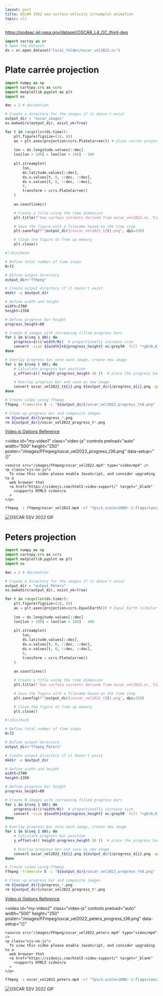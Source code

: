 ```yaml
---
layout: post
title: OSCAR 2022 sea surface velocity streamplot animation
topic: cli
---
```


<https://podaac.jpl.nasa.gov/dataset/OSCAR_L4_OC_third-deg>

<link href="https://vjs.zencdn.net/7.8.4/video-js.css" rel="stylesheet" />
<script src="https://vjs.zencdn.net/7.8.4/video.js"></script>

```python
import xarray as xr
# Open the dataset
ds = xr.open_dataset("local_folder/oscar_vel2022.nc")
```

# Plate carrée projection

```python
import numpy as np
import cartopy.crs as ccrs
import matplotlib.pyplot as plt
import os

dec = 2 # decimation

# Create a directory for the images if it doesn't exist
output_dir = "oscar_images"
os.makedirs(output_dir, exist_ok=True)

for t in range(len(ds.time)):
    plt.figure(figsize=(18, 9))
    ax = plt.axes(projection=ccrs.PlateCarree()) # plate carrée projection
    
    lon = ds.longitude.values[::dec]
    lon[lon > 180] = lon[lon > 180] - 360
    
    plt.streamplot(
        lon,
        ds.latitude.values[::dec],
        ds.u.values[t, 0, ::dec, ::dec],
        ds.v.values[t, 0, ::dec, ::dec],
        8,
        transform = ccrs.PlateCarree()
    )
    
    ax.coastlines()

    # Create a title using the time dimension
    plt.title(f'Sea surface currents derived from oscar_vel2022.nc, Time: {ds.time.values[t]}')

    # Save the figure with a filename based on the time step
    plt.savefig(f"{output_dir}/oscar_vel2022_t{t}.png", dpi=150)

    # Close the figure to free up memory
    plt.close()
```

```bash
#!/bin/bash

# Define total number of time steps
N=72

# Define output directory
output_dir="ffmpeg"

# Create output directory if it doesn't exist
mkdir -p $output_dir

# Define width and height
width=2700
height=1350

# Define progress bar height
progress_height=80

# Create N images with increasing filled progress bars
for i in $(seq 1 $N); do
    progress=$((i*width/N))  # proportionally increase size
    convert -size ${width}x${progress_height} xc:grey50 -fill "rgb(0,0,0)" -draw "rectangle 0,0 $progress,${progress_height}" ${output_dir}/progress_${i}.png
done

# Overlay progress bar onto each image, create new image
for i in $(seq 1 $N); do
    # Calculate progress bar position
    y_offset=$(( height-progress_height-10 ))  # place the progress bar at the bottom, with 10 pixels padding

    # Overlay progress bar and save as new image
    convert oscar_vel2022_t${i}.png ${output_dir}/progress_${i}.png -geometry +0+${y_offset} -composite ${output_dir}/oscar_vel2022_progress_t${i}.png
done

# Create video using ffmpeg
ffmpeg -framerate 5 -i "${output_dir}/oscar_vel2022_progress_t%d.png" -c:v libx264 -r 30 -pix_fmt yuv420p ${output_dir}/oscar_vel2022.mp4

# Clean up progress bar and composite images
rm ${output_dir}/progress_*.png
rm ${output_dir}/oscar_vel2022_progress_t*.png
```

[Video.js Options Reference](https://videojs.com/guides/options/)

  <video
    id="my-video1"
    class="video-js"
    controls
    preload="auto"
    width="500"
    height="250"
    poster="/images/FFmpeg/oscar_vel2022_progress_t36.png"
    data-setup="{}"
  >
    <source src="/images/FFmpeg/oscar_vel2022.mp4" type="video/mp4" />
    <p class="vjs-no-js">
      To view this video please enable JavaScript, and consider upgrading to a
      web browser that
      <a href="https://videojs.com/html5-video-support/" target="_blank"
        >supports HTML5 video</a
      >
    </p>
  </video>

```bash
ffmpeg -i ffmpeg/oscar_vel2022.mp4 -vf "fps=3,scale=1000:-1:flags=lanczos" -c:v gif ffmpeg/oscar_vel2022.gif
```

![OSCAR SSV 2022 GIF](/images/FFmpeg/oscar_vel2022.gif)

# Peters projection

```python
import numpy as np
import cartopy.crs as ccrs
import matplotlib.pyplot as plt
import os

dec = 2 # decimation

# Create a directory for the images if it doesn't exist
output_dir = "output_Peters"
os.makedirs(output_dir, exist_ok=True)

for t in range(len(ds.time)):
    plt.figure(figsize=(18, 9))
    ax = plt.axes(projection=ccrs.EqualEarth()) # Equal Earth (similar to Peters) projection
    
    lon = ds.longitude.values[::dec]
    lon[lon > 180] = lon[lon > 180] - 360
    
    plt.streamplot(
        lon,
        ds.latitude.values[::dec],
        ds.u.values[t, 0, ::dec, ::dec],
        ds.v.values[t, 0, ::dec, ::dec],
        8,
        transform = ccrs.PlateCarree()
    )
    
    ax.coastlines()

    # Create a title using the time dimension
    plt.title(f'Sea surface currents derived from oscar_vel2022.nc, Time: {ds.time.values[t]}')

    # Save the figure with a filename based on the time step
    plt.savefig(f"{output_dir}/oscar_vel2022_t{t}.png", dpi=150)

    # Close the figure to free up memory
    plt.close()
```

```bash
#!/bin/bash

# Define total number of time steps
N=72

# Define output directory
output_dir="ffmpeg_Peters"

# Create output directory if it doesn't exist
mkdir -p $output_dir

# Define width and height
width=2700
height=1350

# Define progress bar height
progress_height=80

# Create N images with increasing filled progress bars
for i in $(seq 1 $N); do
    progress=$((i*width/N))  # proportionally increase size
    convert -size ${width}x${progress_height} xc:grey50 -fill "rgb(0,0,0)" -draw "rectangle 0,0 $progress,${progress_height}" ${output_dir}/progress_${i}.png
done

# Overlay progress bar onto each image, create new image
for i in $(seq 1 $N); do
    # Calculate progress bar position
    y_offset=$(( height-progress_height-10 ))  # place the progress bar at the bottom, with 10 pixels padding

    # Overlay progress bar and save as new image
    convert oscar_vel2022_t${i}.png ${output_dir}/progress_${i}.png -geometry +0+${y_offset} -composite ${output_dir}/oscar_vel2022_progress_t${i}.png
done

# Create video using ffmpeg
ffmpeg -framerate 5 -i "${output_dir}/oscar_vel2022_progress_t%d.png" -c:v libx264 -r 30 -pix_fmt yuv420p oscar_vel2022.mp4

# Clean up progress bar and composite images
rm ${output_dir}/progress_*.png
rm ${output_dir}/oscar_vel2022_progress_t*.png
```

[Video.js Options Reference](https://videojs.com/guides/options/)

  <video
    id="my-video2"
    class="video-js"
    controls
    preload="auto"
    width="500"
    height="250"
    poster="/images/FFmpeg/oscar_vel2022_peters_progress_t36.png"
    data-setup="{}"
  >
    <source src="/images/FFmpeg/oscar_vel2022_peters.mp4" type="video/mp4" />
    <p class="vjs-no-js">
      To view this video please enable JavaScript, and consider upgrading to a
      web browser that
      <a href="https://videojs.com/html5-video-support/" target="_blank"
        >supports HTML5 video</a
      >
    </p>
  </video>

```bash
ffmpeg -i oscar_vel2022_peters.mp4 -vf "fps=3,scale=1000:-1:flags=lanczos" -c:v gif oscar_vel2022_peters.gif
```

![OSCAR SSV 2022 GIF](/images/FFmpeg/oscar_vel2022_peters.gif)

<script>
  var player = videojs('my-video1');
</script>

<script>
  var player = videojs('my-video2');
</script>
